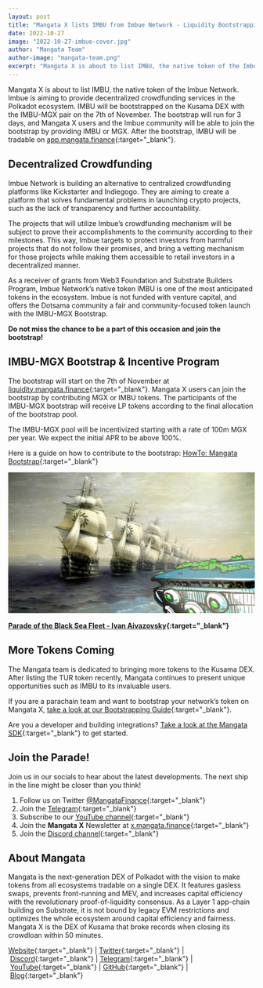 ```yaml
---
layout: post
title: "Mangata X lists IMBU from Imbue Network - Liquidity Bootstrapping Event on 7th of November 2022"
date: 2022-10-27
image: "2022-10-27-imbue-cover.jpg"
author: "Mangata Team"
author-image: "mangata-team.png"
excerpt: "Mangata X is about to list IMBU, the native token of the Imbue Network. Imbue is aiming to provide decentralized crowdfunding services in the Polkadot ecosystem. IMBU will be bootstrapped on the Kusama DEX with the IMBU-MGX pair on the 7th of November. The bootstrap will run for 3 days, and Mangata X users and the Imbue community will be able to join the bootstrap by providing IMBU or MGX."
---
```

Mangata X is about to list IMBU, the native token of the Imbue Network. Imbue is aiming to provide decentralized crowdfunding services in the Polkadot ecosystem. IMBU will be bootstrapped on the Kusama DEX with the IMBU-MGX pair on the 7th of November. The bootstrap will run for 3 days, and Mangata X users and the Imbue community will be able to join the bootstrap by providing IMBU or MGX. After the bootstrap, IMBU will be tradable on [app.mangata.finance](https://app.mangata.finance/){:target="\_blank"}.

## Decentralized Crowdfunding

Imbue Network is building an alternative to centralized crowdfunding platforms like Kickstarter and Indiegogo. They are aiming to create a platform that solves fundamental problems in launching crypto projects, such as the lack of transparency and further accountability. 

The projects that will utilize Imbue’s crowdfunding mechanism will be subject to prove their accomplishments to the community according to their milestones. This way, Imbue targets to protect investors from harmful projects that do not follow their promises, and bring a vetting mechanism for those projects while making them accessible to retail investors in a decentralized manner.

As a receiver of grants from Web3 Foundation and Substrate Builders Program, Imbue Network’s native token IMBU is one of the most anticipated tokens in the ecosystem. Imbue is not funded with venture capital, and offers the Dotsama community a fair and community-focused token launch with the IMBU-MGX Bootstrap.

**Do not miss the chance to be a part of this occasion and join the bootstrap!**

## IMBU-MGX Bootstrap & Incentive Program

The bootstrap will start on the 7th of November at [liquidity.mangata.finance](http://liquidity.mangata.finance){:target="\_blank"}. Mangata X users can join the bootstrap by contributing MGX or IMBU tokens. The participants of the IMBU-MGX bootstrap will receive LP tokens according to the final allocation of the bootstrap pool. 

The IMBU-MGX pool will be incentivized starting with a rate of 100m MGX per year. We expect the initial APR to be above 100%.

Here is a guide on how to contribute to the bootstrap: [HowTo: Mangata Bootstrap](https://www.notion.so/How-To-Mangata-Bootstrap-fe088af3ea47498189d253d27c97f081){:target="\_blank"}

![](/assets/posts/2022-10-27-imbue-artwork.png)

**[Parade of the Black Sea Fleet - Ivan Aivazovsky](https://commons.wikimedia.org/wiki/File:%D0%A1%D0%BC%D0%BE%D1%82%D1%80_%D0%A7%D0%B5%D1%80%D0%BD%D0%BE%D0%BC%D0%BE%D1%80%D1%81%D0%BA%D0%BE%D0%B3%D0%BE_%D1%84%D0%BB%D0%BE%D1%82%D0%B0_%D0%B2_1849_%D0%B3%D0%BE%D0%B4%D1%83.jpg){:target="\_blank"}**

## More Tokens Coming

The Mangata team is dedicated to bringing more tokens to the Kusama DEX. After listing the TUR token recently, Mangata continues to present unique opportunities such as IMBU to its invaluable users. 

If you are a parachain team and want to bootstrap your network’s token on Mangata X, [take a look at our Bootstrapping Guide](https://www.notion.so/Bootstrapping-your-token-b4bfa8629f1d4acf8ab27f540bea6a1d){:target="\_blank"}.

Are you a developer and building integrations? [Take a look at the Mangata SDK](https://blog.mangata.finance/blog/2022-07-18-mangata-sdk-build-your-own-dexes-and-bots/){:target="\_blank"} to get started.

## Join the Parade!

Join us in our socials to hear about the latest developments. The next ship in the line might be closer than you think!

1. Follow us on Twitter [@MangataFinance](https://twitter.com/MangataFinance){:target="\_blank"}
2. Join the [Telegram](https://t.me/mgtfi){:target="\_blank"}
3. Subscribe to our [YouTube channel](http://youtube.com/c/MangataFinance){:target="\_blank"}
4. Join the **Mangata X** Newsletter at [x.mangata.finance](https://x.mangata.finance/){:target="\_blank"}
5. Join the [Discord channel](https://discord.gg/mangata){:target="\_blank"}

## About Mangata

Mangata is the next-generation DEX of Polkadot with the vision to make tokens from all ecosystems tradable on a single DEX. It features gasless swaps, prevents front-running and MEV, and increases capital efficiency with the revolutionary proof-of-liquidity consensus. As a Layer 1 app-chain building on Substrate, it is not bound by legacy EVM restrictions and optimizes the whole ecosystem around capital efficiency and fairness. Mangata X is the DEX of Kusama that broke records when closing its crowdloan within 50 minutes.

[Website](https://mangata.finance/){:target="\_blank"} | [Twitter](https://twitter.com/MangataFinance){:target="\_blank"} | [Discord](https://discord.com/invite/mangata){:target="\_blank"} | [Telegram](https://t.me/mgtfi){:target="\_blank"} | [YouTube](https://www.youtube.com/c/mangatafinance/){:target="\_blank"} | [GitHub](https://github.com/mangata-finance){:target="\_blank"} | [Blog](https://blog.mangata.finance/){:target="\_blank"}

